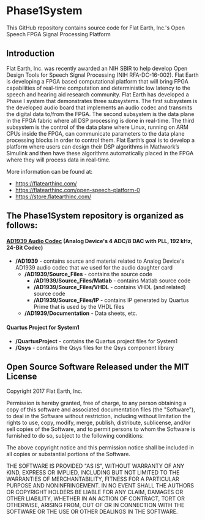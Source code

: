 # Phase1System

This GitHub repository contains source code for Flat Earth, Inc.'s  Open Speech FPGA Signal Processing Platform

## Introduction
Flat Earth, Inc. was recently awarded an NIH SBIR to help develop Open Design Tools
for Speech Signal Processing (NIH RFA-DC-16-002). Flat Earth is developing a FPGA
based computational platform that will bring FPGA capabilities of real-time computation
and deterministic low latency to the speech and hearing aid research community. Flat
Earth has developed a Phase I system that demonstrates three subsystems. The first
subsystem is the developed audio board that implements an audio codec and transmits
the digital data to/from the FPGA. The second subsystem is the data plane in the
FPGA fabric where all DSP processing is done in real-time. The third subsystem is the
control of the data plane where Linux, running on ARM CPUs inside the FPGA, can
communicate parameters to the data plane processing blocks in order to control them.
Flat Earth’s goal is to develop a platform where users can design their DSP algorithms
in Mathwork’s Simulink and then have these algorithms automatically placed in the
FPGA where they will process data in real-time.

More information can be found at:  
- https://flatearthinc.com/
- https://flatearthinc.com/open-speech-platform-0
- https://store.flatearthinc.com/

## The Phase1System repository is organized as follows:

#### [AD1939 Audio Codec](http://www.analog.com/en/products/audio-video/audio-codecs/ad1939.html) (Analog Device's 4 ADC/8 DAC with PLL, 192 kHz, 24-Bit Codec)


- **/AD1939**    - contains source and material related to Analog Device's AD1939 audio codec that we used for the audio daughter card
    - **/AD1939/Source_Files**         - contains the source code
        - **/AD1939/Source_Files/Matlab**  - contains Matlab source code
        - **/AD1939/Source_Files/VHDL**    - contains VHDL (and related) source code
        - **/AD1939/Source_Files/IP**      - contains IP generated by Quartus Prime that is used by the VHDL files
    - **/AD1939/Documentation**        - Data sheets, etc.

#### Quartus Project for System1
- **/QuartusProject**   - contains the Quartus project files for System1
- **/Qsys** - contains the Qsys files for the Qsys component library
    
    
    
## Open Source Software Released under the MIT License

Copyright 2017 Flat Earth, Inc.

Permission is hereby granted, free of charge, to any person obtaining a copy of this software and associated documentation files (the "Software"), to deal in the Software without restriction, including without limitation the rights to use, copy, modify, merge, publish, distribute, sublicense, and/or sell copies of the Software, and to permit persons to whom the Software is furnished to do so, subject to the following conditions:

The above copyright notice and this permission notice shall be included in all copies or substantial portions of the Software.

THE SOFTWARE IS PROVIDED "AS IS", WITHOUT WARRANTY OF ANY KIND, EXPRESS OR IMPLIED, INCLUDING BUT NOT LIMITED TO THE WARRANTIES OF MERCHANTABILITY, FITNESS FOR A PARTICULAR PURPOSE AND NONINFRINGEMENT. IN NO EVENT SHALL THE AUTHORS OR COPYRIGHT HOLDERS BE LIABLE FOR ANY CLAIM, DAMAGES OR OTHER LIABILITY, WHETHER IN AN ACTION OF CONTRACT, TORT OR OTHERWISE, ARISING FROM, OUT OF OR IN CONNECTION WITH THE SOFTWARE OR THE USE OR OTHER DEALINGS IN THE SOFTWARE.

